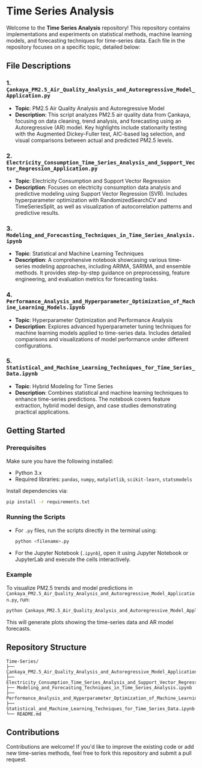 # Time Series Analysis

Welcome to the **Time Series Analysis** repository! This repository contains implementations and experiments on statistical methods, machine learning models, and forecasting techniques for time-series data. Each file in the repository focuses on a specific topic, detailed below:

## File Descriptions

### 1. `Çankaya_PM2.5_Air_Quality_Analysis_and_Autoregressive_Model_Application.py`
- **Topic**: PM2.5 Air Quality Analysis and Autoregressive Model
- **Description**: This script analyzes PM2.5 air quality data from Çankaya, focusing on data cleaning, trend analysis, and forecasting using an Autoregressive (AR) model. Key highlights include stationarity testing with the Augmented Dickey-Fuller test, AIC-based lag selection, and visual comparisons between actual and predicted PM2.5 levels.

### 2. `Electricity_Consumption_Time_Series_Analysis_and_Support_Vector_Regression_Application.py`
- **Topic**: Electricity Consumption and Support Vector Regression
- **Description**: Focuses on electricity consumption data analysis and predictive modeling using Support Vector Regression (SVR). Includes hyperparameter optimization with RandomizedSearchCV and TimeSeriesSplit, as well as visualization of autocorrelation patterns and predictive results.

### 3. `Modeling_and_Forecasting_Techniques_in_Time_Series_Analysis.ipynb`
- **Topic**: Statistical and Machine Learning Techniques
- **Description**: A comprehensive notebook showcasing various time-series modeling approaches, including ARIMA, SARIMA, and ensemble methods. It provides step-by-step guidance on preprocessing, feature engineering, and evaluation metrics for forecasting tasks.

### 4. `Performance_Analysis_and_Hyperparameter_Optimization_of_Machine_Learning_Models.ipynb`
- **Topic**: Hyperparameter Optimization and Performance Analysis
- **Description**: Explores advanced hyperparameter tuning techniques for machine learning models applied to time-series data. Includes detailed comparisons and visualizations of model performance under different configurations.

### 5. `Statistical_and_Machine_Learning_Techniques_for_Time_Series_Data.ipynb`
- **Topic**: Hybrid Modeling for Time Series
- **Description**: Combines statistical and machine learning techniques to enhance time-series predictions. The notebook covers feature extraction, hybrid model design, and case studies demonstrating practical applications.

## Getting Started

### Prerequisites
Make sure you have the following installed:
- Python 3.x
- Required libraries: `pandas`, `numpy`, `matplotlib`, `scikit-learn`, `statsmodels`

Install dependencies via:
```bash
pip install -r requirements.txt
```

### Running the Scripts
- For `.py` files, run the scripts directly in the terminal using:
  ```bash
  python <filename>.py
  ```
- For the Jupyter Notebook (`.ipynb`), open it using Jupyter Notebook or JupyterLab and execute the cells interactively.

### Example
To visualize PM2.5 trends and model predictions in `Çankaya_PM2.5_Air_Quality_Analysis_and_Autoregressive_Model_Application.py`, run:
```bash
python Çankaya_PM2.5_Air_Quality_Analysis_and_Autoregressive_Model_Application.py
```
This will generate plots showing the time-series data and AR model forecasts.

## Repository Structure
```
Time-Series/
├── Çankaya_PM2.5_Air_Quality_Analysis_and_Autoregressive_Model_Application.py
├── Electricity_Consumption_Time_Series_Analysis_and_Support_Vector_Regression_Application.py
├── Modeling_and_Forecasting_Techniques_in_Time_Series_Analysis.ipynb
├── Performance_Analysis_and_Hyperparameter_Optimization_of_Machine_Learning_Models.ipynb
├── Statistical_and_Machine_Learning_Techniques_for_Time_Series_Data.ipynb
└── README.md
```

## Contributions
Contributions are welcome! If you'd like to improve the existing code or add new time-series methods, feel free to fork this repository and submit a pull request.
